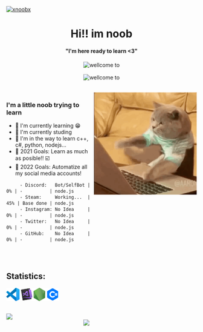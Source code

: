 [![xnoobx](https://cdn.discordapp.com/attachments/760822494419484672/839565660190408704/PicsArt_08-20-11.03.26.png)](https://www.youtube.com/watch?v=dQw4w9WgXcQ) 
<p>
  <h1 align="center"><b>Hi!! im noob</b></h1>
</p>

<p>
  <h4 align="center"><b>"I'm here ready to learn <3"</b></h4>
</p>

<p align="center">
    <img align="center" alt="wellcome to" src="https://komarev.com/ghpvc/?username=IMXNOOBX&color=red&style=flat" />
</p>
<p align="center">
    <img align="center" alt="wellcome to" src="https://discord.c99.nl/widget/theme-3/652969127756955658.png" />
</p>

<br>

<img align="right" height="270px" alt="GIF" src="https://github.com/IMXNOOBX/IMXNOOBX/blob/main/miau.gif" />

### I'm a little noob trying to learn
- 🔭 I'm currently learning :grin:
- 🌱 I'm currently studing 
- 👯 I'm in the way to learn c++, c#, python, nodejs...
- 🥅 2021 Goals: Learn as much as posible!! ☑️
- 🔺 2022 Goals: Automatize all my social media accounts! 
```
     - Discord:   Bot/SelfBot | 0% | -          | node.js
     - Steam:     Working...  | 45% | Base done | node.js
     - Instagram: No Idea     | 0% | -          | node.js
     - Twitter:   No Idea     | 0% | -          | node.js
     - GitHub:    No Idea     | 0% | -          | node.js
```

<br>
<br>

## Statistics: 

<img align="left" alt="Visual Studio Code" width="35px" src="https://raw.githubusercontent.com/github/explore/80688e429a7d4ef2fca1e82350fe8e3517d3494d/topics/visual-studio-code/visual-studio-code.png" />
<img align="left" alt="Visual Studio" width="35px" src="https://github.com/IMXNOOBX/IMXNOOBX/blob/main/vs.png" />
<img align="left" alt="Node.js" width="35px" src="https://raw.githubusercontent.com/github/explore/80688e429a7d4ef2fca1e82350fe8e3517d3494d/topics/nodejs/nodejs.png" />
<img align="left" alt="C#" width="35px" src="https://github.com/IMXNOOBX/IMXNOOBX/blob/main/csharp.png" />
<br>
<br>
<br>
<br>

<a>
  <img align="left" width="300" src="https://github-readme-stats.vercel.app/api?username=IMXNOOBX&show_icons=true&hide_border=true&theme=tokyonight">
  <img align="right" width="300" src="https://github-readme-stats.vercel.app/api/top-langs/?username=IMXNOOBX&theme=tokyonight&layout=compact&hide=batchfile">
</a>
<br>
